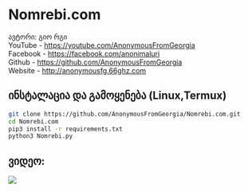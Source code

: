 # Nomrebi.com
ავტორი: გიო რგი
<br>YouTube - https://youtube.com/AnonymousFromGeorgia
<br>Facebook - https://facebook.com/anonimaluri
<br>Github - https://github.com/AnonymousFromGeorgia
<br>Website - http://anonymousfg.66ghz.com
## ინსტალაცია და გამოყენება (Linux,Termux)

```bash
git clone https://github.com/AnonymousFromGeorgia/Nomrebi.com.git
cd Nomrebi.com
pip3 install -r requirements.txt
python3 Nomrebi.py
```

<h2>ვიდეო:</h2>
<a href="https://www.youtube.com/watch?v=9KjlXmYepGk"><img src="https://i.ibb.co/b2tmBGq/foto-no-exif.png" style="max-width:100%;"></a>
